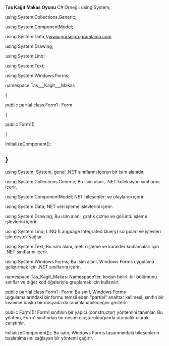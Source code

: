 **Taş Kağıt Makas Oyunu**
C# Örneği:
using System;
 
using System.Collections.Generic;
 
using System.ComponentModel;
 
using System.Data;//www.gorselprogramlama.com
 
using System.Drawing;
 
using System.Linq;
 
using System.Text;
 
using System.Windows.Forms;
 
namespace Tas___Kagit___Makas
 
{
 
public partial class Form1 : Form
 
{
 
public Form1()
 
{
 
InitializeComponent();
 
}
---
using System;
System, genel .NET sınıflarını içeren bir isim alanıdır.

using System.Collections.Generic;
Bu isim alanı, .NET koleksiyon sınıflarını içerir.

using System.ComponentModel;
NET bileşenleri ve olaylarını içerir.

using System.Data;
NET veri işleme işlevlerini içerir.

using System.Drawing;
Bu isim alanı, grafik çizme ve görüntü işleme işlevlerini içerir.

using System.Linq;
LINQ (Language Integrated Query) sorguları ve işlevleri için destek sağlar.

using System.Text;
Bu isim alanı, metin işleme ve karakter kodlamaları için .NET sınıflarını içerir.

using System.Windows.Forms;
Bu isim alanı, Windows Forms uygulama geliştirmek için .NET sınıflarını içerir.

namespace Tas_Kagit_Makas:
Namespace'ler, kodun belirli bir bölümünü sınıflar ve diğer kod öğeleriyle gruplamak için kullanılır.

public partial class Form1 : Form:
Bu sınıf, Windows Forms uygulamalarındaki bir formu temsil eder. "partial" anahtar kelimesi, sınıfın bir kısmının başka bir dosyada da tanımlanabileceğini gösterir.

public Form1():
Form1 sınıfının bir yapıcı (constructor) yöntemini tanımlar. Bu yöntem, Form1 sınıfından bir nesne oluşturulduğunda otomatik olarak çalıştırılır.

InitializeComponent();:
Bu satır, Windows Forms tasarımındaki bileşenlerin başlatılmasını sağlayan bir yöntemi çağırır.



